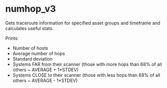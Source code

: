 numhop_v3
========

Gets traceroute information for specified asset groups and timeframe and calculates useful stats.

Prints:

* Number of hosts
* Average number of hops
* Standard deviation
* Systems FAR from their scanner (those with more hops than 68% of all others ~ AVERAGE + 1*STDEV)
* Systems CLOSE to their scanner (those with less hops than 68% of all others ~ AVERAGE - 1*STDEV)
